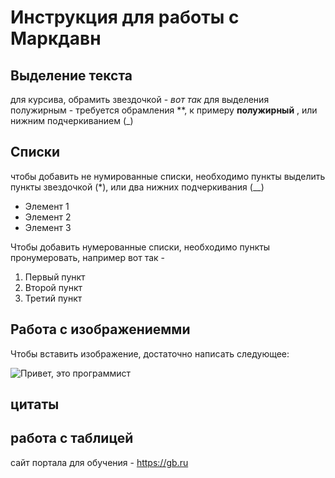 # Инструкция для работы с Маркдавн

## Выделение текста

для курсива, обрамить звездочкой - *вот так*
для выделения полужирным - требуется обрамления **, к примеру **полужирный** , или нижним подчеркиванием (_)

## Списки
чтобы добавить не нумированные списки, необходимо пункты выделить пункты звездочкой (*), или два нижних подчеркивания (__)
* Элемент 1
* Элемент 2
* Элемент 3

Чтобы добавить нумерованные списки, необходимо пункты пронумеровать, например вот так - 
1. Первый пункт
2. Второй пункт
3. Третий пункт

## Работа с изображениемми

Чтобы вставить изображение, достаточно написать следующее:

![Привет, это программист](pikch.jpg)

## цитаты

## работа с таблицей





сайт портала для обучения - https://gb.ru